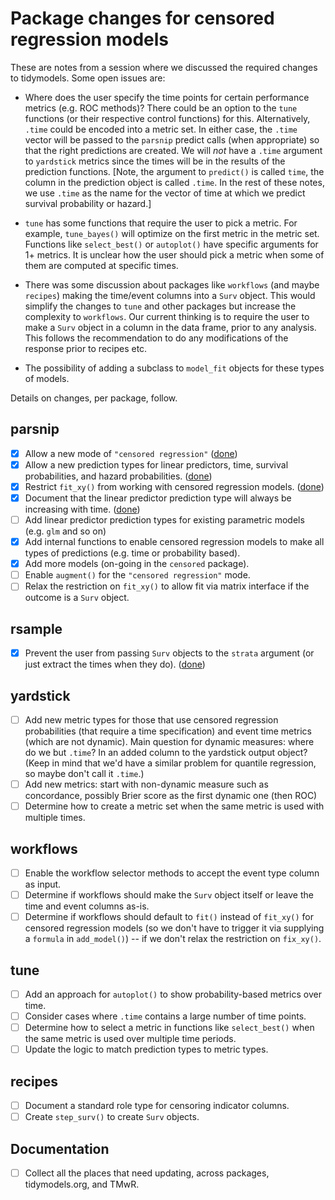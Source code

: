 

# Package changes for censored regression models

These are notes from a session where we discussed the required changes to tidymodels. Some open issues are:

* Where does the user specify the time points for certain performance metrics (e.g. ROC methods)? There could be an option to the `tune` functions (or their respective control functions) for this. Alternatively, `.time` could be encoded into a metric set. In either case, the `.time` vector will be passed to the `parsnip` predict calls (when appropriate) so that the right predictions are created. We will _not_ have a `.time` argument to `yardstick` metrics since the times will be in the results of the prediction functions. [Note, the argument to `predict()` is called `time`, the column in the prediction object is called `.time`. In the rest of these notes, we use `.time` as the name for the vector of time at which we predict survival probability or hazard.]

* `tune` has some functions that require the user to pick a metric. For example, `tune_bayes()` will optimize on the first metric in the metric set. Functions like `select_best()` or `autoplot()` have specific arguments for 1+ metrics. It is unclear how the user should pick a metric when some of them are computed at specific times. 

* There was some discussion about packages like `workflows` (and maybe `recipes`) making the time/event columns into a `Surv` object. This would simplify the changes to `tune` and other packages but increase the complexity to `workflows`. Our current thinking is to require the user to make a `Surv` object in a column in the data frame, prior to any analysis. This follows the recommendation to do any modifications of the response prior to recipes etc.

* The possibility of adding a subclass to `model_fit` objects for these types of models. 

Details on changes, per package, follow. 

## parsnip

* [x] Allow a new mode of  `"censored regression"` ([done](https://github.com/tidymodels/parsnip/pull/396))
* [x] Allow a new prediction types for linear predictors, time, survival probabilities, and hazard probabilities.  ([done](https://github.com/tidymodels/parsnip/pull/396))
* [x] Restrict `fit_xy()` from working with censored regression models. ([done](https://github.com/tidymodels/parsnip/pull/445))
* [x] Document that the linear predictor prediction type will always be increasing with time. ([done](https://github.com/tidymodels/parsnip/pull/396))
* [ ] Add linear predictor prediction types for existing parametric models (e.g. `glm` and so on)
* [x] Add internal functions to enable censored regression models to make all types of predictions (e.g. time or probability based). 
* [x] Add more models (on-going in the `censored` package). 
* [ ] Enable `augment()` for the `"censored regression"` mode.
* [ ] Relax the restriction on `fit_xy()` to allow fit via matrix interface if the outcome is a `Surv` object.

## rsample

* [x] Prevent the user from passing `Surv` objects to the `strata` argument (or just extract the times when they do). ([done](https://github.com/tidymodels/rsample/pull/231))

## yardstick

* [ ] Add new metric types for those that use censored regression probabilities (that require a time specification) and event time metrics (which are not dynamic). Main question for dynamic measures: where do we but `.time`? In an added column to the yardstick output object? (Keep in mind that we'd have a similar problem for quantile regression, so maybe don't call it `.time`.)
* [ ] Add new metrics: start with non-dynamic measure such as concordance, possibly Brier score as the first dynamic one (then ROC)
* [ ] Determine how to create a metric set when the same metric is used with multiple times. 

## workflows

* [ ] Enable the workflow selector methods to accept the event type column as input.
* [ ] Determine if workflows should make the `Surv` object itself or leave the time and event columns as-is.
* [ ] Determine if workflows should default to `fit()` instead of `fit_xy()` for censored regression models (so we don't have to trigger it via supplying a `formula` in `add_model()`) -- if we don't relax the restriction on `fix_xy()`.

## tune

* [ ] Add an approach for `autoplot()` to show probability-based metrics over time.
* [ ] Consider cases where `.time` contains a large number of time points. 
* [ ] Determine how to select a metric in functions like `select_best()` when the same metric is used over multiple time periods. 
* [ ] Update the logic to match prediction types to metric types. 

## recipes

* [ ] Document a standard role type for censoring indicator columns. 
* [ ] Create `step_surv()` to create `Surv` objects.

## Documentation

* [ ] Collect all the places that need updating, across packages, tidymodels.org, and TMwR.
